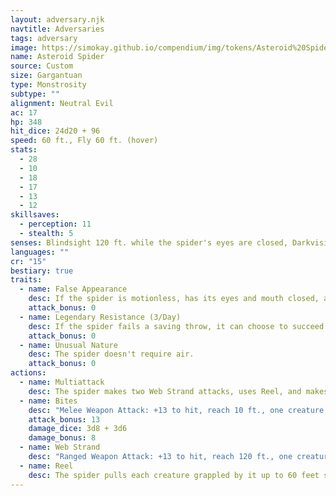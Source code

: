 ```yaml
---
layout: adversary.njk
navtitle: Adversaries
tags: adversary
image: https://simokay.github.io/compendium/img/tokens/Asteroid%20Spider.webp
name: Asteroid Spider
source: Custom
size: Gargantuan
type: Monstrosity
subtype: ""
alignment: Neutral Evil
ac: 17
hp: 348
hit_dice: 24d20 + 96
speed: 60 ft., Fly 60 ft. (hover)
stats:
  - 28
  - 10
  - 18
  - 17
  - 13
  - 12
skillsaves:
  - perception: 11
  - stealth: 5
senses: Blindsight 120 ft. while the spider's eyes are closed, Darkvision 120 ft., Passive Perception 21
languages: ""
cr: "15"
bestiary: true
traits:
  - name: False Appearance
    desc: If the spider is motionless, has its eyes and mouth closed, and has its legs wrapped around its body at the start of combat, it has advantage on its initiative roll. Moreover, if a creature hasn't observed the spider move or act, that creature must succeed on a DC 18 Intelligence (Investigation) check to discern that the spider is anything other than an asteroid.
    attack_bonus: 0
  - name: Legendary Resistance (3/Day)
    desc: If the spider fails a saving throw, it can choose to succeed instead.
    attack_bonus: 0
  - name: Unusual Nature
    desc: The spider doesn't require air.
    attack_bonus: 0
actions:
  - name: Multiattack
    desc: The spider makes two Web Strand attacks, uses Reel, and makes two Bite attacks.
  - name: Bites
    desc: "Melee Weapon Attack: +13 to hit, reach 10 ft., one creature in the swarm's space. Hit: 21 (3d8+8) piercing damage plus 10 (3d6) acid damage."
    attack_bonus: 13
    damage_dice: 3d8 + 3d6
    damage_bonus: 8
  - name: Web Strand
    desc: "Ranged Weapon Attack: +13 to hit, reach 120 ft., one creature. Hit: The target is grappled (escape DC 18). The web strand can be attacked and destroyed (AC 12; 20 hit points; vulnerability to fire damage; immunity to bludgeoning, poison, and psychic damage). The spider can grapple up to six creatures at a time using its web strands."
  - name: Reel
    desc: The spider pulls each creature grappled by it up to 60 feet straight toward itself.
---
```





